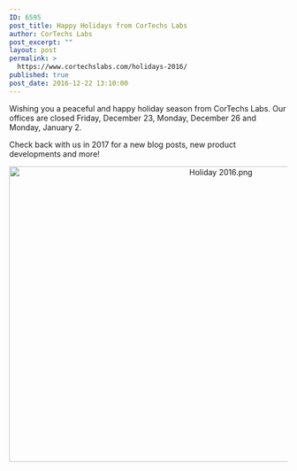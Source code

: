 ```yaml
---
ID: 6595
post_title: Happy Holidays from CorTechs Labs
author: CorTechs Labs
post_excerpt: ""
layout: post
permalink: >
  https://www.cortechslabs.com/holidays-2016/
published: true
post_date: 2016-12-22 13:10:00
---
```

Wishing you a peaceful and happy holiday season from CorTechs Labs. Our offices are closed Friday, December 23, Monday, December 26 and Monday, January 2.

Check back with us in 2017 for a new blog posts, new product developments and more!
<p style="text-align: center;"><img src="https://www.cortechslabs.com/wp-content/uploads/2017/02/Holiday202016.png?t=1486616743416&amp;width=750&amp;height=534&amp;name=Holiday202016.png" alt="Holiday 2016.png" width="750" height="534" /></p>